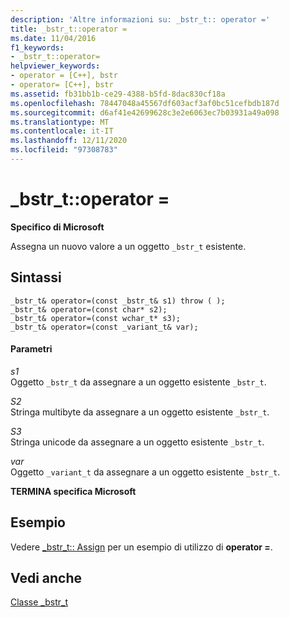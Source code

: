 ```yaml
---
description: 'Altre informazioni su: _bstr_t:: operator ='
title: _bstr_t::operator =
ms.date: 11/04/2016
f1_keywords:
- _bstr_t::operator=
helpviewer_keywords:
- operator = [C++], bstr
- operator= [C++], bstr
ms.assetid: fb31bb1b-ce29-4388-b5fd-8dac830cf18a
ms.openlocfilehash: 78447048a45567df603acf3af0bc51cefbdb187d
ms.sourcegitcommit: d6af41e42699628c3e2e6063ec7b03931a49a098
ms.translationtype: MT
ms.contentlocale: it-IT
ms.lasthandoff: 12/11/2020
ms.locfileid: "97308783"
---
```

# <a name="_bstr_toperator-"></a>_bstr_t::operator =

**Specifico di Microsoft**

Assegna un nuovo valore a un oggetto `_bstr_t` esistente.

## <a name="syntax"></a>Sintassi

```
_bstr_t& operator=(const _bstr_t& s1) throw ( );
_bstr_t& operator=(const char* s2);
_bstr_t& operator=(const wchar_t* s3);
_bstr_t& operator=(const _variant_t& var);
```

#### <a name="parameters"></a>Parametri

*s1*<br/>
Oggetto `_bstr_t` da assegnare a un oggetto esistente `_bstr_t`.

*S2*<br/>
Stringa multibyte da assegnare a un oggetto esistente `_bstr_t`.

*S3*<br/>
Stringa unicode da assegnare a un oggetto esistente `_bstr_t`.

*var*<br/>
Oggetto `_variant_t` da assegnare a un oggetto esistente `_bstr_t`.

**TERMINA specifica Microsoft**

## <a name="example"></a>Esempio

Vedere [_bstr_t:: Assign](../cpp/bstr-t-assign.md) per un esempio di utilizzo di **operator =**.

## <a name="see-also"></a>Vedi anche

[Classe _bstr_t](../cpp/bstr-t-class.md)

